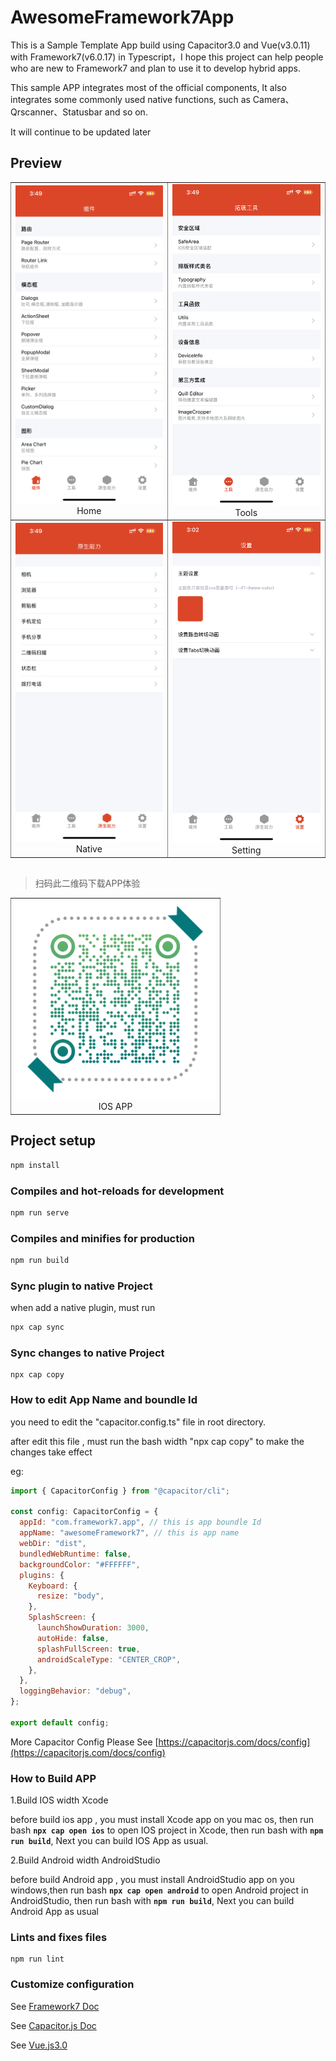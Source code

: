 # AwesomeFramework7App
This is a Sample Template App build using Capacitor3.0 and Vue(v3.0.11) with Framework7(v6.0.17) in Typescript，I hope this project can help people who are new to Framework7 and plan to use it to develop hybrid apps.

This sample APP integrates most of the official components, It also integrates some commonly used native functions, such as Camera、Qrscanner、Statusbar and so on.

It will continue to be updated later

## Preview

<table border frame=void collapse="collapse">
  <tr>
    <td align="center">
    <img src="./preview/home.png" width="375" />
    <div>Home</div>
    </td>
    <td align="center">
    <img src="./preview/tools.png" width="375" />
    <div>Tools</div>
    </td>
  </tr>
  <tr>
    <td align="center">
    <img src="./preview/native.png" width="375" />
    <div>Native</div>
    </td>
    <td align="center">
    <img src="./preview/setting.png" width="375" />
    <div>Setting</div>
    </td>
  </tr>
</table>

##
>扫码此二维码下载APP体验
<table border frame=void collapse="collapse">
  <tr>
    <td align="center">
    <img src="./preview/app_ios.png" width="320" />
    <div>IOS APP</div>
    </td>
  </tr>
</table>


## Project setup
```bash
npm install
```

### Compiles and hot-reloads for development
```bash
npm run serve
```

### Compiles and minifies for production
```bash
npm run build
```
### Sync plugin to native Project
when add a native plugin, must run 
```bash
npx cap sync
```
### Sync changes to native Project
```
npx cap copy
```
### How to edit App Name and boundle Id
you need to edit the "capacitor.config.ts" file in root directory.

after edit this file , must run the bash width "npx cap copy" to make the changes take effect

eg:
```js
import { CapacitorConfig } from "@capacitor/cli";

const config: CapacitorConfig = {
  appId: "com.framework7.app", // this is app boundle Id
  appName: "awesomeFramework7", // this is app name
  webDir: "dist",
  bundledWebRuntime: false,
  backgroundColor: "#FFFFFF",
  plugins: {
    Keyboard: {
      resize: "body",
    },
    SplashScreen: {
      launchShowDuration: 3000,
      autoHide: false,
      splashFullScreen: true,
      androidScaleType: "CENTER_CROP",
    },
  },
  loggingBehavior: "debug",
};

export default config;
```
More Capacitor Config Please See [https://capacitorjs.com/docs/config](https://capacitorjs.com/docs/config)

### How to Build APP
1.Build IOS width Xcode

before build ios app , you must install Xcode app on you mac os, then run bash **```npx cap open ios```** to open IOS project in Xcode, then run bash with **```npm run build```**, Next you can build IOS App as usual.

2.Build Android width AndroidStudio

before build Android app , you must install AndroidStudio app on you windows,then run bash **```npx cap open android```** to open Android project in AndroidStudio, then run bash with **```npm run build```**, Next you can build Android App as usual
### Lints and fixes files
```
npm run lint
```

### Customize configuration
See [Framework7 Doc](https://framework7.io/)

See [Capacitor.js Doc](https://capacitorjs.com/docs)

See [Vue.js3.0](https://v3.cn.vuejs.org/guide/introduction.html)

